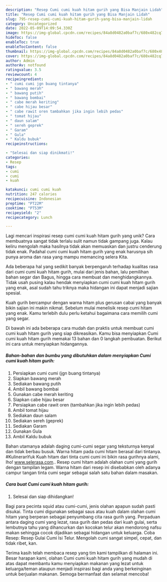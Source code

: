 ```yaml
---
description: "Resep Cumi cumi kuah hitam gurih yang Bisa Manjain Lidah"
title: "Resep Cumi cumi kuah hitam gurih yang Bisa Manjain Lidah"
slug: 795-resep-cumi-cumi-kuah-hitam-gurih-yang-bisa-manjain-lidah
category: Uncategorized
date: 2022-05-09T14:09:54.330Z
image: https://img-global.cpcdn.com/recipes/84a8d0482a0baf7c/680x482cq70/cumi-cumi-kuah-hitam-gurih-foto-resep-utama.jpg
hideToc: false
enableToc: true
enableTocContent: false
thumbnail: https://img-global.cpcdn.com/recipes/84a8d0482a0baf7c/680x482cq70/cumi-cumi-kuah-hitam-gurih-foto-resep-utama.jpg
cover: https://img-global.cpcdn.com/recipes/84a8d0482a0baf7c/680x482cq70/cumi-cumi-kuah-hitam-gurih-foto-resep-utama.jpg
author: Admin
authorAv: notfound
ratingvalue: 3.5
reviewcount: 4
recipeingredient:
- " cumi cumi jgn buang tintanya"
- " bawang merah"
- " bawang putih"
- " bawang bombai"
- " cabe merah keriting"
- " cabe hijau besar"
- " cabe rawit oren tambahkan jika ingin lebih pedas"
- " tomat hijau"
- " daun salam"
- " sereh geprek"
- " Garam"
- " Gula"
- " Kaldu bubuk"
recipeinstructions:

- "Selesai dan siap dinikmati!"
categories:
- Resep
tags:
- cumi
- cumi
- kuah

katakunci: cumi cumi kuah 
nutrition: 247 calories
recipecuisine: Indonesian
preptime: "PT22M"
cooktime: "PT53M"
recipeyield: "2"
recipecategory: Lunch

---
```





Lagi mencari inspirasi resep cumi cumi kuah hitam gurih yang unik? Cara membuatnya sangat tidak terlalu sulit namun tidak gampang juga. Kalau keliru mengolah maka hasilnya tidak akan memuaskan dan justru cenderung tidak enak. Padahal cumi cumi kuah hitam gurih yang enak harusnya sih punya aroma dan rasa yang mampu memancing selera Kita.





Ada beberapa hal yang sedikit banyak berpengaruh terhadap kualitas rasa dari cumi cumi kuah hitam gurih, mulai dari jenis bahan, lalu pemilihan bahan segar dan Bagus, hingga cara membuat dan menghidangkannya. Tidak usah pusing kalau hendak menyiapkan cumi cumi kuah hitam gurih yang enak,      asal sudah tahu triknya maka hidangan ini dapat menjadi sajian spesial.














Kuah gurih bercampur dengan warna hitam plus gerusan cabai yang banyak bikin sajian ini makin nikmat. Sebelum mulai menelisik resep cumi hitam yang enak. Kamu terlebih dulu perlu ketahui bagaimana cara memilih cumi yang segar.






Di bawah ini ada beberapa cara mudah dan praktis untuk membuat cumi cumi kuah hitam gurih yang siap dikreasikan. Kamu bisa menyiapkan Cumi cumi kuah hitam gurih memakai 13 bahan dan 0 langkah pembuatan. Berikut ini cara untuk menyiapkan hidangannya.

<!--inarticleads1-->

##### Bahan-bahan dan bumbu yang dibutuhkan dalam menyiapkan Cumi cumi kuah hitam gurih:

1. Persiapkan  cumi cumi (jgn buang tintanya)
1. Siapkan  bawang merah
1. Sediakan  bawang putih
1. Ambil  bawang bombai
1. Gunakan  cabe merah keriting
1. Siapkan  cabe hijau besar
1. Persiapkan  cabe rawit oren (tambahkan jika ingin lebih pedas)
1. Ambil  tomat hijau
1. Sediakan  daun salam
1. Sediakan  sereh (geprek)
1. Sediakan  Garam
1. Gunakan  Gula
1. Ambil  Kaldu bubuk


Bahan utamanya adalah daging cumi-cumi segar yang teksturnya kenyal dan tidak berbau busuk. Warna hitam pada cumi hitam berasal dari tintanya. #KulineranYuk Kuah hitam dari tinta cumi cumi ini bikin rasa gurihnya alami, lho! www.selerasa.com.. Resep cumi hitam adalah olahan cumi yang gurih dengan tampilan legam. Warna hitam dari resep ini disebabkan oleh adanya campur tangan tinta cumi segar sebagai salah satu bahan dalam masakan. 

<!--inarticleads2-->

##### Cara buat Cumi cumi kuah hitam gurih:


1. Selesai dan siap dihidangkan!

Bagi para pecinta squid atau cumi-cumi, jenis olahan apapun sudah pasti disukai. Tinta cumi digunakan sebagai saus atau kuah dalam olahan cumi hitam yang berperan sebagai penyumbang cita rasa gurih yang. Perpaduan antara daging cumi yang lezat, rasa gurih dan pedas dari kuah gulai, serta lembutnya tahu yang dihancurkan dan kocokan telur akan mendorong nafsu makan sehingga cocok dijadikan sebagai hidangan untuk keluarga. Coba Resep: Resep Gulai Cumi Isi Telur. Mengolah cumi sangat simpel, cepat, dan tidak ribet, kan. 

Terima kasih telah membaca resep yang tim kami tampilkan di halaman ini. Besar harapan kami, olahan Cumi cumi kuah hitam gurih yang mudah di atas dapat membantu kamu menyiapkan makanan yang lezat untuk keluarga/teman ataupun menjadi inspirasi bagi anda yang berkeinginan untuk berjualan makanan. Semoga bermanfaat dan selamat mencoba!
